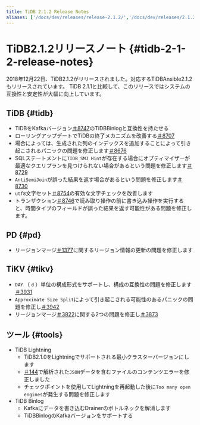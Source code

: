 ```yaml
---
title: TiDB 2.1.2 Release Notes
aliases: ['/docs/dev/releases/release-2.1.2/','/docs/dev/releases/2.1.2/']
---
```


# TiDB2.1.2リリースノート {#tidb-2-1-2-release-notes}

2018年12月22日、TiDB2.1.2がリリースされました。対応するTiDBAnsible2.1.2もリリースされています。 TiDB 2.1.1と比較して、このリリースではシステムの互換性と安定性が大幅に向上しています。

## TiDB {#tidb}

-   TiDBをKafkaバージョン[＃8747](https://github.com/pingcap/tidb/pull/8747)のTiDBBinlogと互換性を持たせる
-   ローリングアップデートでTiDBの終了メカニズムを改善する[＃8707](https://github.com/pingcap/tidb/pull/8707)
-   場合によっては、生成された列のインデックスを追加することによって引き起こされるパニックの問題を修正します[＃8676](https://github.com/pingcap/tidb/pull/8676)
-   SQLステートメントに`TIDB_SMJ Hint`が存在する場合にオプティマイザーが最適なクエリプランを見つけられない場合があるという問題を修正します[＃8729](https://github.com/pingcap/tidb/pull/8729)
-   `AntiSemiJoin`が誤った結果を返す場合があるという問題を修正します[＃8730](https://github.com/pingcap/tidb/pull/8730)
-   `utf8`文字セット[＃8754](https://github.com/pingcap/tidb/pull/8754)の有効な文字チェックを改善します
-   トランザクション[＃8746](https://github.com/pingcap/tidb/pull/8746)で読み取り操作の前に書き込み操作を実行すると、時間タイプのフィールドが誤った結果を返す可能性がある問題を修正します。

## PD {#pd}

-   リージョンマージ[＃1377](https://github.com/pingcap/pd/pull/1377)に関するリージョン情報の更新の問題を修正します

## TiKV {#tikv}

-   `DAY` （ `d` ）単位の構成形式をサポートし、構成の互換性の問題を修正します[＃3931](https://github.com/tikv/tikv/pull/3931)
-   `Approximate Size Split`によって引き起こされる可能性のあるパニックの問題を修正し[＃3942](https://github.com/tikv/tikv/pull/3942)
-   リージョンマージ[＃3822](https://github.com/tikv/tikv/pull/3822)に関する2つの問題を修正し[＃3873](https://github.com/tikv/tikv/pull/3873)

## ツール {#tools}

-   TiDB Lightning
    -   TiDB2.1.0をLightningでサポートされる最小クラスターバージョンにします
    -   [＃144](https://github.com/pingcap/tidb-tools/issues/144)で解析された`JSON`データを含むファイルのコンテンツエラーを修正しました
    -   チェックポイントを使用してLightningを再起動した後に`Too many open engines`が発生する問題を修正します
-   TiDB Binlog
    -   Kafkaにデータを書き込むDrainerのボトルネックを解消します
    -   TiDBBinlogのKafkaバージョンをサポートする
